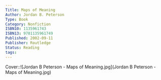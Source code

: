 ```yaml
---
Title: Maps of Meaning
Author: Jordan B. Peterson
Type: Book
Category: Nonfiction
ISBN10: 1135961743
ISBN13: 9781135961749
Published: 2002-09-11
Publisher: Routledge
Status: Reading
tags: 
---
```



Cover::![Jordan B Peterson - Maps of Meaning.jpg](Jordan B Peterson - Maps of Meaning.jpg)











